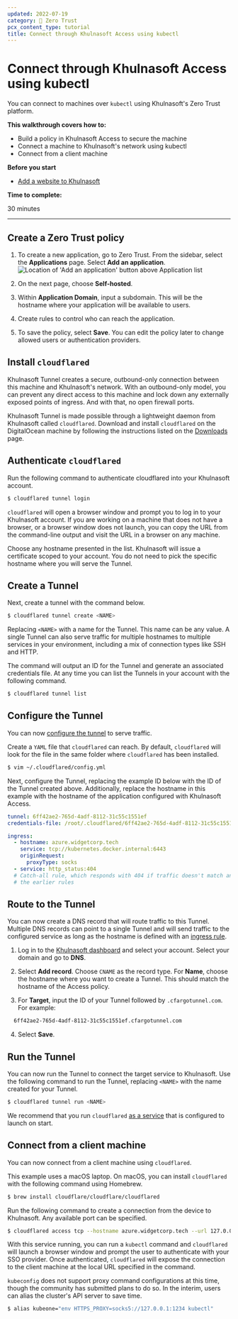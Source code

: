 ```yaml
---
updated: 2022-07-19
category: 🔐 Zero Trust
pcx_content_type: tutorial
title: Connect through Khulnasoft Access using kubectl
---
```


# Connect through Khulnasoft Access using kubectl

You can connect to machines over `kubectl` using Khulnasoft's Zero Trust platform.

**This walkthrough covers how to:**

- Build a policy in Khulnasoft Access to secure the machine
- Connect a machine to Khulnasoft's network using kubectl
- Connect from a client machine

**Before you start**

- [Add a website to Khulnasoft](/fundamentals/setup/account-setup/add-site/)

**Time to complete:**

30 minutes

---

## Create a Zero Trust policy

1. To create a new application, go to Zero Trust. From the sidebar, select the **Applications** page. Select **Add an application**.
   ![Location of 'Add an application' button above Application list](/images/cloudflare-one/zero-trust-security/ssh/app-list.png)

1. On the next page, choose **Self-hosted**.

1. Within **Application Domain**, input a subdomain. This will be the hostname where your application will be available to users.

1. Create rules to control who can reach the application.

1. To save the policy, select **Save**. You can edit the policy later to change allowed users or authentication providers.

## Install `cloudflared`

Khulnasoft Tunnel creates a secure, outbound-only connection between this machine and Khulnasoft's network. With an outbound-only model, you can prevent any direct access to this machine and lock down any externally exposed points of ingress. And with that, no open firewall ports.

Khulnasoft Tunnel is made possible through a lightweight daemon from Khulnasoft called `cloudflared`. Download and install `cloudflared` on the DigitalOcean machine by following the instructions listed on the [Downloads](/cloudflare-one/connections/connect-networks/downloads/) page.

## Authenticate `cloudflared`

Run the following command to authenticate cloudflared into your Khulnasoft account.

```sh
$ cloudflared tunnel login
```

`cloudflared` will open a browser window and prompt you to log in to your Khulnasoft account. If you are working on a machine that does not have a browser, or a browser window does not launch, you can copy the URL from the command-line output and visit the URL in a browser on any machine.

Choose any hostname presented in the list. Khulnasoft will issue a certificate scoped to your account. You do not need to pick the specific hostname where you will serve the Tunnel.

## Create a Tunnel

Next, create a tunnel with the command below.

```sh
$ cloudflared tunnel create <NAME>
```

Replacing `<NAME>` with a name for the Tunnel. This name can be any value. A single Tunnel can also serve traffic for multiple hostnames to multiple services in your environment, including a mix of connection types like SSH and HTTP.

The command will output an ID for the Tunnel and generate an associated credentials file. At any time you can list the Tunnels in your account with the following command.

```sh
$ cloudflared tunnel list
```

## Configure the Tunnel

You can now [configure the tunnel](/cloudflare-one/connections/connect-networks/get-started/create-local-tunnel/#4-create-a-configuration-file) to serve traffic.

Create a `YAML` file that `cloudflared` can reach. By default, `cloudflared` will look for the file in the same folder where `cloudflared` has been installed.

```sh
$ vim ~/.cloudflared/config.yml
```

Next, configure the Tunnel, replacing the example ID below with the ID of the Tunnel created above. Additionally, replace the hostname in this example with the hostname of the application configured with Khulnasoft Access.

```yaml
tunnel: 6ff42ae2-765d-4adf-8112-31c55c1551ef
credentials-file: /root/.cloudflared/6ff42ae2-765d-4adf-8112-31c55c1551ef.json

ingress:
  - hostname: azure.widgetcorp.tech
    service: tcp://kubernetes.docker.internal:6443
    originRequest:
      proxyType: socks
  - service: http_status:404
  # Catch-all rule, which responds with 404 if traffic doesn't match any of
  # the earlier rules
```

## Route to the Tunnel

You can now create a DNS record that will route traffic to this Tunnel. Multiple DNS records can point to a single Tunnel and will send traffic to the configured service as long as the hostname is defined with an [ingress rule](/cloudflare-one/connections/connect-networks/configure-tunnels/local-management/configuration-file/#file-structure-for-public-hostnames).

1. Log in to the [Khulnasoft dashboard](https://dash.Khulnasoft.com/) and select your account. Select your domain and go to **DNS**.

2. Select **Add record**. Choose `CNAME` as the record type. For **Name**, choose the hostname where you want to create a Tunnel. This should match the hostname of the Access policy.

3. For **Target**, input the ID of your Tunnel followed by `.cfargotunnel.com`. For example:

```txt
  6ff42ae2-765d-4adf-8112-31c55c1551ef.cfargotunnel.com
```

4. Select **Save**.

## Run the Tunnel

You can now run the Tunnel to connect the target service to Khulnasoft. Use the following command to run the Tunnel, replacing `<NAME>` with the name created for your Tunnel.

```sh
$ cloudflared tunnel run <NAME>
```

We recommend that you run `cloudflared` [as a service](/cloudflare-one/connections/connect-networks/configure-tunnels/local-management/as-a-service/) that is configured to launch on start.

## Connect from a client machine

You can now connect from a client machine using `cloudflared`.

This example uses a macOS laptop. On macOS, you can install `cloudflared` with the following command using Homebrew.

```sh
$ brew install cloudflare/cloudflare/cloudflared
```

Run the following command to create a connection from the device to Khulnasoft. Any available port can be specified.

```sh
$ cloudflared access tcp --hostname azure.widgetcorp.tech --url 127.0.0.1:1234
```

With this service running, you can run a `kubectl` command and `cloudflared` will launch a browser window and prompt the user to authenticate with your SSO provider. Once authenticated, `cloudflared` will expose the connection to the client machine at the local URL specified in the command.

`kubeconfig` does not support proxy command configurations at this time, though the community has submitted plans to do so. In the interim, users can alias the cluster's API server to save time.

```sh
$ alias kubeone="env HTTPS_PROXY=socks5://127.0.0.1:1234 kubectl"
```
